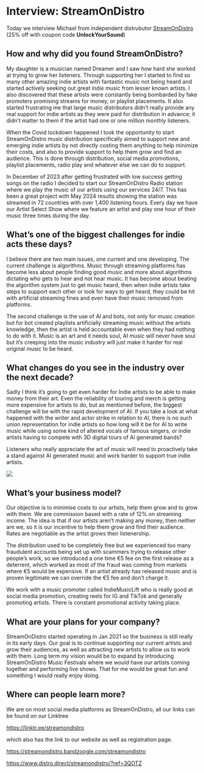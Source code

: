 # Interview: StreamOnDistro



Today we interview Michael from independent distrubutor [StreamOnDistro](https://www.distro.direct/streamondistro/?ref=3QOTZ) (25% off with coupon code **UnlockYourSound**)

How and why did you found StreamOnDistro?
-----------------------------------------

My daughter is a musician named Dreamer and I saw how hard she worked at trying to grow her listeners. Through supporting her I started to find so many other amazing indie artists with fantastic music not being heard and started actively seeking out great indie music from lesser known artists. I also discovered that these artists were constantly being bombarded by fake promoters promising streams for money, or playlist placements. It also started frustrating me that large music distributors didn’t really provide any real support for indie artists as they were paid for distribution in advance; it didn’t matter to them if the artist had one or one million monthly listeners.

When the Covid lockdown happened I took the opportunity to start StreamOnDistro music distribution specifically aimed to support new and emerging indie artists by not directly costing them anything to help minimize their costs, and also to provide support to help them grow and find an audience. This is done through distribution, social media promotions, playlist placements, radio play and whatever else we can do to support.

In December of 2023 after getting frustrated with low success getting songs on the radio I decided to start our StreamOnDistro Radio station where we play the music of our artists using our services 24/7. This has been a great project with May 2024 results showing the station was streamed in 72 countries with over 1,400 listening hours. Every day we have our Artist Select Show where we feature an artist and play one hour of their music three times during the day.

What’s one of the biggest challenges for indie acts these days?
---------------------------------------------------------------

I believe there are two main issues, one current and one developing. The current challenge is algorithms. Music through streaming platforms has become less about people finding good music and more about algorithms dictating who gets to hear and not hear music. It has become about beating the algorithm system just to get music heard, then when indie artists take steps to support each other or look for ways to get heard, they could be hit with artificial streaming fines and even have their music removed from platforms.

The second challenge is the use of AI and bots, not only for music creation but for bot created playlists artificially streaming music without the artists knowledge, then the artist is held accountable even when they had nothing to do with it. Music is an art and it needs soul, AI music will never have soul but it’s creeping into the music industry will just make it harder for real original music to be heard.

What changes do you see in the industry over the next decade?
-------------------------------------------------------------

Sadly I think it’s going to get even harder for Indie artists to be able to make money from their art. Even the reliability of touring and merch is getting more expensive for artists to do, but as mentioned before, the biggest challenge will be with the rapid development of AI. If you take a look at what happened with the writer and actor strike in relation to AI, there is no such union representation for indie artists so how long will it be for AI to write music while using some kind of altered vocals of famous singers, or indie artists having to compete with 3D digital tours of AI generated bands?

Listeners who really appreciate the art of music will need to proactively take a stand against AI generated music and work harder to support true indie artists.

![](https://unlockyoursound.io/wp-content/uploads/2024/07/Screenshot-2024-03-06-at-17.56.55-300x297.png)

What’s your business model?
---------------------------

Our objective is to minimise costs to our artists, help them grow and to grow with them. We are commission based with a rate of 12% on streaming income. The idea is that if our artists aren’t making any money, then neither are we, so it is our incentive to help them grow and find their audience. Rates are negotiable as the artist grows their listenership.

The distribution used to be completely free but we experienced too many fraudulent accounts being set up with scammers trying to release other people’s work, so we introduced a one time €5 fee on the first release as a deterrent, which worked as most of the fraud was coming from markets where €5 would be expensive. If an artist already has released music and is proven legitimate we can override the €5 fee and don’t charge it.

We work with a music promoter called IndieMusicLift who is really good at social media promotion, creating reels for IG and TikTok and generally promoting artists. There is constant promotional activity taking place.

What are your plans for your company?
-------------------------------------

StreamOnDistro started operating in Jan 2021 so the business is still really in its early days. Our goal is to continue supporting our current artists and grow their audiences, as well as attracting new artists to allow us to work with them. Long term my vision would be to expand by introducing StreamOnDistro Music Festivals where we would have our artists coming together and performing live shows. That for me would be great fun and something I would really enjoy doing.

Where can people learn more?
----------------------------

We are on most social media platforms as StreamOnDistro, all our links can be found on our Linktree  

<https://linktr.ee/streamondistro>  

which also has the link to our website as well as registration page.  

<https://streamondistro.bandzoogle.com/streamondistro>  

<https://www.distro.direct/streamondistro/?ref=3QOTZ>

